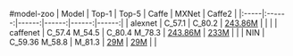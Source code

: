 #model-zoo
| Model | Top-1 | Top-5 | Caffe | MXNet | Caffe2 |
|:-----|:------:|------:|------:|------:|------:|
| alexnet | C_57.1 | C_80.2 | [243.86M](https://github.com/BVLC/caffe/tree/master/models/bvlc_alexnet) |  |  |
| caffenet | C_57.4 M_54.5 | C_80.4 M_78.3 | [243.86M](https://github.com/BVLC/caffe/tree/master/models/bvlc_reference_caffenet) | [233M](https://github.com/dmlc/mxnet-model-gallery/blob/master/imagenet-1k-caffenet.md) |  |
| NIN | C_59.36 M_58.8 | M_81.3 | [29M](https://gist.github.com/mavenlin/d802a5849de39225bcc6) | [29M](https://github.com/dmlc/mxnet-model-gallery/blob/master/imagenet-1k-nin.md) | |